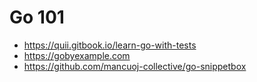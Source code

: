 # Go 101

- https://quii.gitbook.io/learn-go-with-tests
- https://gobyexample.com
- https://github.com/mancuoj-collective/go-snippetbox
